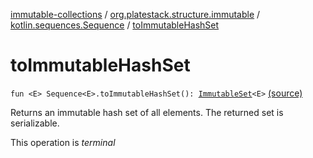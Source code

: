 [immutable-collections](../../index.md) / [org.platestack.structure.immutable](../index.md) / [kotlin.sequences.Sequence](index.md) / [toImmutableHashSet](.)

# toImmutableHashSet

`fun <E> Sequence<E>.toImmutableHashSet(): `[`ImmutableSet`](../-immutable-set.md)`<E>` [(source)](https://github.com/PlateStack/immutable-collections/blob/v0.1.0-alpha/src/main/kotlin/org/platestack/structure/immutable/ImmutableCollections.kt#L224)

Returns an immutable hash set of all elements. The returned set is serializable.

This operation is *terminal*

